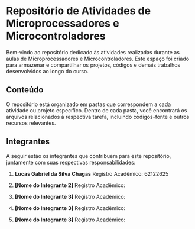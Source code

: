 # Repositório de Atividades de Microprocessadores e Microcontroladores

Bem-vindo ao repositório dedicado às atividades realizadas durante as aulas de Microprocessadores e Microcontroladores. Este espaço foi criado para armazenar e compartilhar os projetos, códigos e demais trabalhos desenvolvidos ao longo do curso.

## Conteúdo

O repositório está organizado em pastas que correspondem a cada atividade ou projeto específico. Dentro de cada pasta, você encontrará os arquivos relacionados à respectiva tarefa, incluindo códigos-fonte e outros recursos relevantes.

## Integrantes

A seguir estão os integrantes que contribuem para este repositório, juntamente com suas respectivas responsabilidades:

1. **Lucas Gabriel da Silva Chagas**
   Registro Acadêmico: 62122625

2. **[Nome do Integrante 2]**
  Registro Acadêmico:

3. **[Nome do Integrante 3]**
   Registro Acadêmico:

4. **[Nome do Integrante 3]**
   Registro Acadêmico:

5. **[Nome do Integrante 3]**
   Registro Acadêmico:
